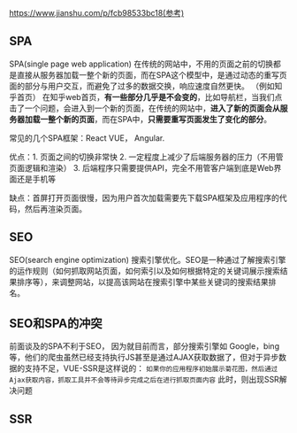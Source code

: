 https://www.jianshu.com/p/fcb98533bc18(参考)

## SPA
SPA(single page web application)
在传统的网站中，不用的页面之前的切换都是直接从服务器加载一整个新的页面，而在SPA这个模型中，是通过动态的重写页面的部分与用户交互，而避免了过多的数据交换，响应速度自然更快。
（例如知乎首页）
在知乎web首页，**有一些部分几乎是不会变的**，比如导航栏，当我们点击了一个问题，会进入到一个新的页面，在传统的网站中，**进入了新的页面会从服务器加载一整个新的页面**，而在SPA中，**只需要重写页面发生了变化的部分**。

常见的几个SPA框架：React VUE， Angular.

优点：1. 页面之间的切换非常快
      2. 一定程度上减少了后端服务器的压力（不用管页面逻辑和渲染）
      3. 后端程序只需要提供API，完全不用管客户端到底是Web界面还是手机等

缺点：首屏打开页面很慢，因为用户首次加载需要先下载SPA框架及应用程序的代码，然后再渲染页面。

## SEO

SEO(search engine optimization) 搜索引擎优化。SEO是一种通过了解搜索引擎的运作规则（如何抓取网站页面，如何索引以及如何根据特定的关键词展示搜索结果排序等），来调整网站，以提高该网站在搜索引擎中某些关键词的搜索结果排名。

## SEO和SPA的冲突
前面谈及的SPA不利于SEO， 因为就目前而言，部分搜索引擎如 Google，bing等，他们的爬虫虽然已经支持执行JS甚至是通过AJAX获取数据了，但对于异步数据的支持不足，VUE-SSR是这样说的：
`如果你的应用程序初始展示菊花图，然后通过Ajax获取内容，抓取工具并不会等待异步完成之后在进行抓取页面内容`
此时，则出现SSR解决问题

## SSR

